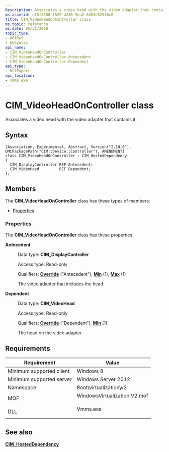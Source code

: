 ```yaml
---
Description: Associates a video head with the video adapter that contains it.
ms.assetid: d15f4350-1529-4246-9ea2-8453e52516c6
title: CIM_VideoHeadOnController class
ms.topic: reference
ms.date: 05/31/2018
topic_type: 
- APIRef
- kbSyntax
api_name: 
- CIM_VideoHeadOnController
- CIM_VideoHeadOnController.Antecedent
- CIM_VideoHeadOnController.Dependent
api_type: 
- DllExport
api_location: 
- vmms.exe
---
```


# CIM\_VideoHeadOnController class

Associates a video head with the video adapter that contains it.

## Syntax

``` syntax
[Association, Experimental, Abstract, Version("2.10.0"), UMLPackagePath("CIM::Device::Controller"), AMENDMENT]
class CIM_VideoHeadOnController : CIM_HostedDependency
{
  CIM_DisplayController REF Antecedent;
  CIM_VideoHead         REF Dependent;
};
```

## Members

The **CIM\_VideoHeadOnController** class has these types of members:

-   [Properties](#properties)

### Properties

The **CIM\_VideoHeadOnController** class has these properties.

<dl> <dt>

**Antecedent**
</dt> <dd> <dl> <dt>

Data type: **CIM\_DisplayController**
</dt> <dt>

Access type: Read-only
</dt> <dt>

Qualifiers: [**Override**](/windows/desktop/WmiSdk/standard-qualifiers) ("Antecedent"), [**Min**](/windows/desktop/WmiSdk/standard-qualifiers) (1), [**Max**](/windows/desktop/WmiSdk/standard-qualifiers) (1)
</dt> </dl>

The video adapter that includes the head.

</dd> <dt>

**Dependent**
</dt> <dd> <dl> <dt>

Data type: **CIM\_VideoHead**
</dt> <dt>

Access type: Read-only
</dt> <dt>

Qualifiers: [**Override**](/windows/desktop/WmiSdk/standard-qualifiers) ("Dependent"), [**Min**](/windows/desktop/WmiSdk/standard-qualifiers) (1)
</dt> </dl>

The head on the video adapter.

</dd> </dl>

## Requirements



| Requirement | Value |
|-------------------------------------|---------------------------------------------------------------------------------------------------------|
| Minimum supported client<br/> | Windows 8<br/>                                                                                    |
| Minimum supported server<br/> | Windows Server 2012<br/>                                                                          |
| Namespace<br/>                | Root\\virtualization\\v2<br/>                                                                     |
| MOF<br/>                      | <dl> <dt>WindowsVirtualization.V2.mof</dt> </dl> |
| DLL<br/>                      | <dl> <dt>Vmms.exe</dt> </dl>                     |



## See also

<dl> <dt>

[**CIM\_HostedDependency**](cim-hosteddependency.md)
</dt> </dl>

 

